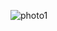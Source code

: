 
![photo1](https://github.com/satishgupta2/Youtube-Clone/assets/126942680/00f1a6b6-fe52-4f2a-b1ab-43fc4a7944e5)

